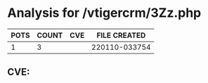 # Analysis for /vtigercrm/3Zz.php
| POTS | COUNT | CVE | FILE CREATED |
|---|---|---|---|
| 1 | 3 | | 220110-033754 |

## CVE: 
